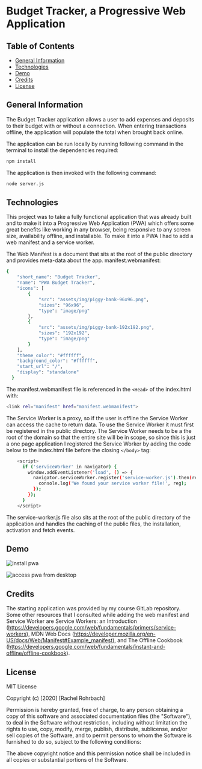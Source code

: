 # Budget Tracker, a Progressive Web Application

## Table of Contents
* [General Information](#general-info)
* [Technologies](#technologies)
* [Demo](#Demo)
* [Credits](#credits)
* [License](#license)

## General Information
The Budget Tracker application allows a user to add expenses and deposits to their budget with or without a connection. When entering transactions offline, the application will populate the total when brought back online.

The application can be run locally by running following command in the terminal to install the dependencies required:
```sh
npm install
```
The application is then invoked with the following command:
```sh
node server.js
```

## Technologies
This project was to take a fully functional application that was already built and to make it into a Progressive Web Application (PWA) which offers some great benefits like working in any browser, being responsive to any screen size, availability offline, and installable.  To make it into a PWA I had to add a web manifest and a service worker. 

The Web Manifest is a document that sits at the root of the public directory and provides meta-data about the app.
manifest.webmanifest: 
```sh
{
    "short_name": "Budget Tracker",
    "name": "PWA Budget Tracker",
    "icons": [
        {
            "src": "assets/img/piggy-bank-96x96.png",
            "sizes": "96x96",
            "type": "image/png"
        },
        {
            "src": "assets/img/piggy-bank-192x192.png",
            "sizes": "192x192",
            "type": "image/png"
        }
    ],
    "theme_color": "#ffffff",
    "background_color": "#ffffff",
    "start_url": "/",
    "display": "standalone"
  }
  ```
The manifest.webmanifest file is referenced in the ```<Head>``` of the index.html with:
```sh
<link rel="manifest" href="manifest.webmanifest">
```  
The Service Worker is a proxy, so if the user is offline the Service Worker can access the cache to return data.   To use the Service Worker it must first be registered in the public directory.  The Service Worker needs to be a the root of the domain so that the entire site will be in scope, so since this is just a one page application I registered the Service Worker by adding the code below to the index.html file before the closing ```</body>``` tag:
```sh
    <script>
      if ('serviceWorker' in navigator) {
        window.addEventListener('load', () => {
          navigator.serviceWorker.register('service-worker.js').then(reg => {
            console.log('We found your service worker file!', reg);
          });
        });
      }
    </script>
```
The service-worker.js file also sits at the root of the public directory of the application and handles the caching of the public files, the installation, activation and fetch events.  


## Demo
![install pwa](public/assets/img/installing-pwa.gif)

![access pwa from desktop](public/assets/img/pwa-access-from-desktop.gif)


## Credits
The starting application was provided by my course GitLab repository. Some other resources that I consulted while adding the web manifest and Service Worker are Service Workers: an Introduction (https://developers.google.com/web/fundamentals/primers/service-workers), MDN Web Docs (https://developer.mozilla.org/en-US/docs/Web/Manifest#Example_manifest), and The Offline Cookbook (https://developers.google.com/web/fundamentals/instant-and-offline/offline-cookbook). 

## License
MIT License

Copyright (c) [2020] [Rachel Rohrbach]

Permission is hereby granted, free of charge, to any person obtaining a copy
of this software and associated documentation files (the "Software"), to deal
in the Software without restriction, including without limitation the rights
to use, copy, modify, merge, publish, distribute, sublicense, and/or sell
copies of the Software, and to permit persons to whom the Software is
furnished to do so, subject to the following conditions:

The above copyright notice and this permission notice shall be included in all
copies or substantial portions of the Software.
